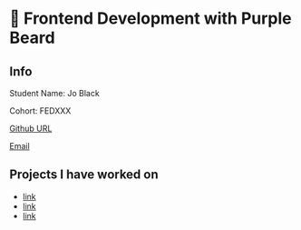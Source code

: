 # 🚀 Frontend Development with Purple Beard

## Info

Student Name: Jo Black

Cohort: FEDXXX

[Github URL](https://github.com/JohannaLearner)

[Email](mailto:jo.)

## Projects I have worked on

- [link](https://url.com)
- [link](https://url.com)
- [link](https://url.com)
